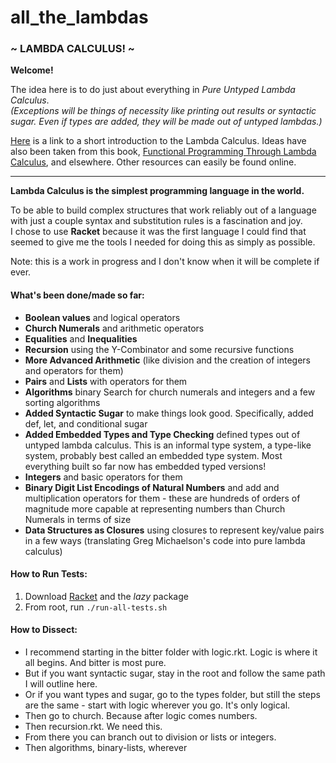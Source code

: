 # all_the_lambdas
### ~ LAMBDA CALCULUS! ~

**Welcome!**

The idea here is to do just about everything in *Pure Untyped Lambda Calculus*.  
*(Exceptions will be things of necessity like printing out results or syntactic sugar. 
Even if types are added, they will be made out of untyped lambdas.)*

[Here](https://personal.utdallas.edu/~gupta/courses/apl/lambda.pdf) is a link to a short introduction to the Lambda Calculus.
Ideas have also been taken from this book, [Functional Programming Through Lambda Calculus](https://www.macs.hw.ac.uk/~greg/books/gjm.lambook88.pdf), and elsewhere. Other resources can easily be found online.

-------------------------------------------------------------------------

**Lambda Calculus is the simplest programming language in the world.**


To be able to build complex structures that work reliably out of a language with just a couple syntax and substitution rules is a fascination and joy.  
I chose to use **Racket** because it was the first language I could find that seemed to give me the tools I needed for doing this as simply as possible.

Note: this is a work in progress and I don't know when it will be complete if ever.

#### What's been done/made so far:
- **Boolean values** and logical operators
- **Church Numerals** and arithmetic operators
- **Equalities** and **Inequalities**
- **Recursion** using the Y-Combinator and some recursive functions
- **More Advanced Arithmetic** (like division and the creation of integers and operators for them)
- **Pairs** and **Lists** with operators for them
- **Algorithms** binary Search for church numerals and integers and a few sorting algorithms
- **Added Syntactic Sugar** to make things look good. Specifically, added def, let, and conditional sugar
- **Added Embedded Types and Type Checking** defined types out of untyped lambda calculus. This is an informal type system, a type-like system, probably best called an embedded type system. Most everything built so far now has embedded typed versions!
- **Integers** and basic operators for them
- **Binary Digit List Encodings of Natural Numbers** and add and multiplication operators for them - these are hundreds of orders of magnitude more capable at representing numbers than Church Numerals in terms of size
- **Data Structures as Closures** using closures to represent key/value pairs in a few ways (translating Greg Michaelson's code into pure lambda calculus)

#### How to Run Tests:
1. Download [Racket](https://racket-lang.org/) and the *lazy* package
2. From root, run `./run-all-tests.sh`


#### How to Dissect:
- I recommend starting in the bitter folder with logic.rkt. Logic is where it all begins. And bitter is most pure.
- But if you want syntactic sugar, stay in the root and follow the same path I will outline here.
- Or if you want types and sugar, go to the types folder, but still the steps are the same -  start with logic wherever you go. It's only logical.
- Then go to church. Because after logic comes numbers. 
- Then recursion.rkt. We need this. 
- From there you can branch out to division or lists or integers.
- Then algorithms, binary-lists, wherever
